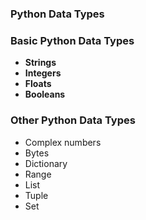 ### Python Data Types

### Basic Python Data Types

  - **Strings**
  - **Integers**
  - **Floats**
  - **Booleans**

### Other Python Data Types

  - Complex numbers
  - Bytes
  - Dictionary
  - Range
  - List
  - Tuple
  - Set